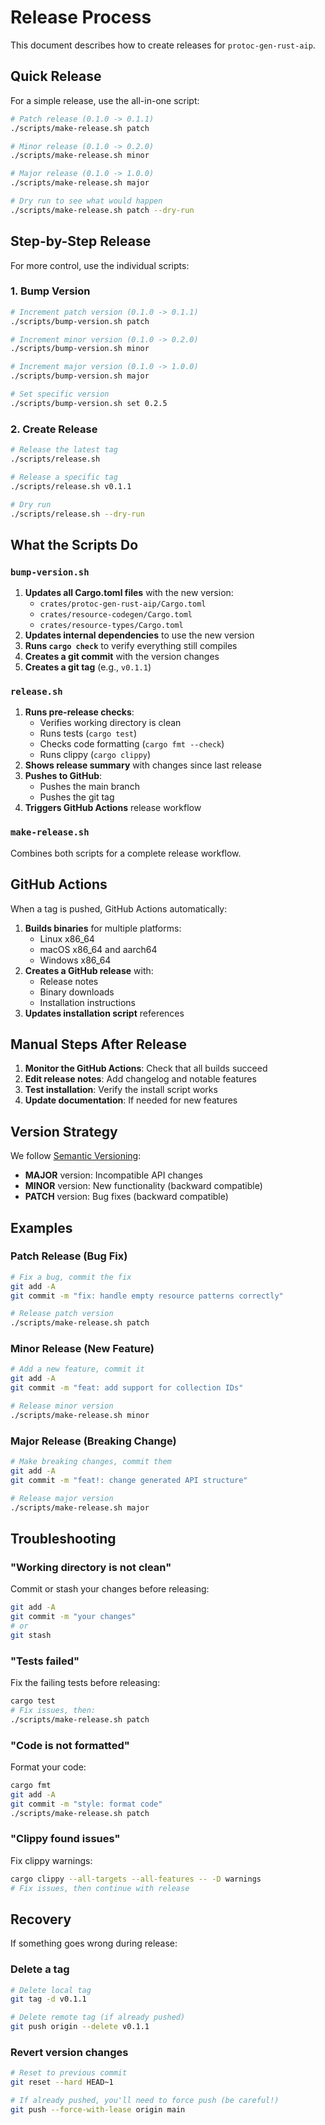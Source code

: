# Release Process

This document describes how to create releases for `protoc-gen-rust-aip`.

## Quick Release

For a simple release, use the all-in-one script:

```bash
# Patch release (0.1.0 -> 0.1.1)
./scripts/make-release.sh patch

# Minor release (0.1.0 -> 0.2.0)
./scripts/make-release.sh minor

# Major release (0.1.0 -> 1.0.0)
./scripts/make-release.sh major

# Dry run to see what would happen
./scripts/make-release.sh patch --dry-run
```

## Step-by-Step Release

For more control, use the individual scripts:

### 1. Bump Version

```bash
# Increment patch version (0.1.0 -> 0.1.1)
./scripts/bump-version.sh patch

# Increment minor version (0.1.0 -> 0.2.0)
./scripts/bump-version.sh minor

# Increment major version (0.1.0 -> 1.0.0)
./scripts/bump-version.sh major

# Set specific version
./scripts/bump-version.sh set 0.2.5
```

### 2. Create Release

```bash
# Release the latest tag
./scripts/release.sh

# Release a specific tag
./scripts/release.sh v0.1.1

# Dry run
./scripts/release.sh --dry-run
```

## What the Scripts Do

### `bump-version.sh`

1. **Updates all Cargo.toml files** with the new version:
   - `crates/protoc-gen-rust-aip/Cargo.toml`
   - `crates/resource-codegen/Cargo.toml`
   - `crates/resource-types/Cargo.toml`
2. **Updates internal dependencies** to use the new version
3. **Runs `cargo check`** to verify everything still compiles
4. **Creates a git commit** with the version changes
5. **Creates a git tag** (e.g., `v0.1.1`)

### `release.sh`

1. **Runs pre-release checks**:
   - Verifies working directory is clean
   - Runs tests (`cargo test`)
   - Checks code formatting (`cargo fmt --check`)
   - Runs clippy (`cargo clippy`)
2. **Shows release summary** with changes since last release
3. **Pushes to GitHub**:
   - Pushes the main branch
   - Pushes the git tag
4. **Triggers GitHub Actions** release workflow

### `make-release.sh`

Combines both scripts for a complete release workflow.

## GitHub Actions

When a tag is pushed, GitHub Actions automatically:

1. **Builds binaries** for multiple platforms:
   - Linux x86_64
   - macOS x86_64 and aarch64
   - Windows x86_64
2. **Creates a GitHub release** with:
   - Release notes
   - Binary downloads
   - Installation instructions
3. **Updates installation script** references

## Manual Steps After Release

1. **Monitor the GitHub Actions**: Check that all builds succeed
2. **Edit release notes**: Add changelog and notable features
3. **Test installation**: Verify the install script works
4. **Update documentation**: If needed for new features

## Version Strategy

We follow [Semantic Versioning](https://semver.org/):

- **MAJOR** version: Incompatible API changes
- **MINOR** version: New functionality (backward compatible)
- **PATCH** version: Bug fixes (backward compatible)

## Examples

### Patch Release (Bug Fix)

```bash
# Fix a bug, commit the fix
git add -A
git commit -m "fix: handle empty resource patterns correctly"

# Release patch version
./scripts/make-release.sh patch
```

### Minor Release (New Feature)

```bash
# Add a new feature, commit it
git add -A
git commit -m "feat: add support for collection IDs"

# Release minor version
./scripts/make-release.sh minor
```

### Major Release (Breaking Change)

```bash
# Make breaking changes, commit them
git add -A
git commit -m "feat!: change generated API structure"

# Release major version
./scripts/make-release.sh major
```

## Troubleshooting

### "Working directory is not clean"

Commit or stash your changes before releasing:

```bash
git add -A
git commit -m "your changes"
# or
git stash
```

### "Tests failed"

Fix the failing tests before releasing:

```bash
cargo test
# Fix issues, then:
./scripts/make-release.sh patch
```

### "Code is not formatted"

Format your code:

```bash
cargo fmt
git add -A
git commit -m "style: format code"
./scripts/make-release.sh patch
```

### "Clippy found issues"

Fix clippy warnings:

```bash
cargo clippy --all-targets --all-features -- -D warnings
# Fix issues, then continue with release
```

## Recovery

If something goes wrong during release:

### Delete a tag

```bash
# Delete local tag
git tag -d v0.1.1

# Delete remote tag (if already pushed)
git push origin --delete v0.1.1
```

### Revert version changes

```bash
# Reset to previous commit
git reset --hard HEAD~1

# If already pushed, you'll need to force push (be careful!)
git push --force-with-lease origin main
```
